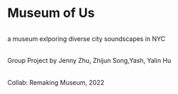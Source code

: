 # Museum of Us

###### 
a museum exlporing diverse city soundscapes in NYC
###### 
Group Project by Jenny Zhu, Zhijun Song,Yash, Yalin Hu
###### 
Collab: Remaking Museum, 2022
